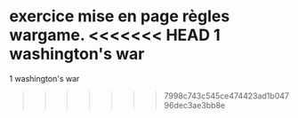 exercice mise en page règles wargame.
<<<<<<< HEAD
1 washington's war
=======
1 washington's war
>>>>>>> 7998c743c545ce474423ad1b04796dec3ae3bb8e
